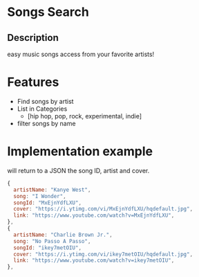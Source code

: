 # Songs Search

## Description

easy music songs access from your favorite artists!

# Features

- Find songs by artist
- List in Categories
  - [hip hop, pop, rock, experimental, indie]
- filter songs by name

# Implementation example

will return to a JSON the song ID, artist and cover.

```js
{
  artistName: "Kanye West",
  song: "I Wonder",
  songId: "MxEjnYdfLXU",
  cover: "https://i.ytimg.com/vi/MxEjnYdfLXU/hqdefault.jpg",
  link: "https://www.youtube.com/watch?v=MxEjnYdfLXU",
},
{
  artistName: "Charlie Brown Jr.",
  song: "No Passo A Passo",
  songId: "ikey7metOIU",
  cover: "https://i.ytimg.com/vi/ikey7metOIU/hqdefault.jpg",
  link: "https://www.youtube.com/watch?v=ikey7metOIU",
},
```
